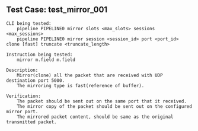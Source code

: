 Test Case: test_mirror_001
-----------------------

    CLI being tested:
        pipeline PIPELINE0 mirror slots <max_slots> sessions <max_sessions>
        pipeline PIPELINE0 mirror session <session_id> port <port_id> clone [fast] truncate <truncate_length>

    Instruction being tested:
        mirror m.field m.field

    Description:
        Mirror(clone) all the packet that are received with UDP destination port 5000.
        The mirroring type is fast(reference of buffer).

    Verification:
        The packet should be sent out on the same port that it received.
        The mirror copy of the packet should be sent out on the configured mirror port.
        The mirrored packet content, should be same as the original transmitted packet.